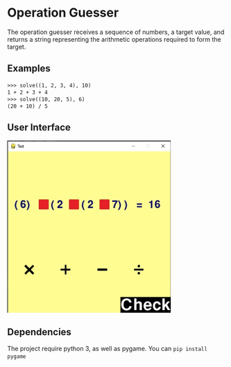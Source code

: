 # Operation Guesser 

The operation guesser receives a sequence of 
numbers, a target value, and returns a string
representing the arithmetic operations required
to form the target.

## Examples

```
>>> solve((1, 2, 3, 4), 10)
1 + 2 + 3 + 4
>>> solve((10, 20, 5), 6)
(20 + 10) / 5
```


## User Interface

![main page](images/mainpage.png)

## Dependencies

The project require python 3,
as well as pygame.
You can `pip install pygame` 

